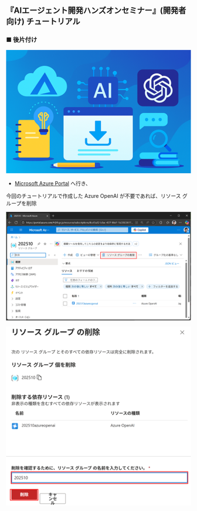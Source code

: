 ## 『AIエージェント開発ハンズオンセミナー』(開発者向け) チュートリアル

### ■ 後片付け
![後始末](./Images/tutorial_banner_02.png)

- [Microsoft Azure Portal](https://portal.azure.com) へ行き、

今回のチュートリアルで作成した Azure OpenAI が不要であれば、リソース グループを削除

![リソース グループの削除](./Images/delete_resource1.png)

![リソース グループの削除](./Images/delete_resource2.png)
